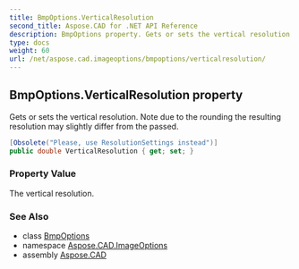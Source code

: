 ```yaml
---
title: BmpOptions.VerticalResolution
second_title: Aspose.CAD for .NET API Reference
description: BmpOptions property. Gets or sets the vertical resolution. Note due to the rounding the resulting resolution may slightly differ from the passed
type: docs
weight: 60
url: /net/aspose.cad.imageoptions/bmpoptions/verticalresolution/
---
```

## BmpOptions.VerticalResolution property

Gets or sets the vertical resolution. Note due to the rounding the resulting resolution may slightly differ from the passed.

```csharp
[Obsolete("Please, use ResolutionSettings instead")]
public double VerticalResolution { get; set; }
```

### Property Value

The vertical resolution.

### See Also

* class [BmpOptions](../)
* namespace [Aspose.CAD.ImageOptions](../../bmpoptions/)
* assembly [Aspose.CAD](../../../)


